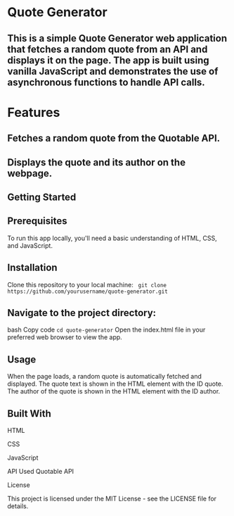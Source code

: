 # Quote Generator

## This is a simple Quote Generator web application that fetches a random quote from an API and displays it on the page. The app is built using vanilla JavaScript and demonstrates the use of asynchronous functions to handle API calls.

# Features
## Fetches a random quote from the Quotable API.
## Displays the quote and its author on the webpage.
## Getting Started
## Prerequisites
To run this app locally, you'll need a basic understanding of HTML, CSS, and JavaScript.


## Installation
Clone this repository to your local machine:
``` git clone https://github.com/yourusername/quote-generator.git```

## Navigate to the project directory:

bash
Copy code
```cd quote-generator```
Open the index.html file in your preferred web browser to view the app.

## Usage
When the page loads, a random quote is automatically fetched and displayed.
The quote text is shown in the HTML element with the ID quote.
The author of the quote is shown in the HTML element with the ID author.


## Built With
HTML

CSS

JavaScript

API Used
Quotable API

License

This project is licensed under the MIT License - see the LICENSE file for details.
 
